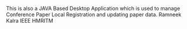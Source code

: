 This is also a JAVA Based Desktop Application which is used to manage Conference Paper Local Registration and updating paper data.
Ramneek Kalra
IEEE HMRITM
